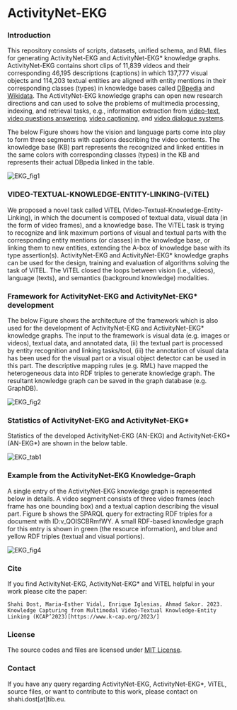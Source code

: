 # ActivityNet-EKG

### Introduction
This repository consists of scripts, datasets, unified schema, and RML files for generating ActivityNet-EKG and ActivityNet-EKG* knowledge graphs. ActivityNet-EKG contains short clips of 11,839 videos and their corresponding 46,195 descriptions (captions) in which 137,777 visual objects and 114,203 textual entities are aligned with entity mentions in their corresponding classes (types) in knowledge bases called [DBpedia](https://www.dbpedia.org/) and [Wikidata](https://www.wikidata.org/wiki/Wikidata:Main_Page). The ActivityNet-EKG knowledge graphs can open new research directions and can used to solve the problems of multimedia processing, indexing, and retrieval tasks, e.g., information extraction from [video-text](https://www.sciencedirect.com/science/article/pii/S0031320303004175), [video questions answering](https://arxiv.org/abs/1809.01696), [video captioning](https://www.ics.uci.edu/~dechter/courses/ics-295/fall-2019/presentations/Porhemmat.pdf), and [video dialogue systems](https://arxiv.org/abs/1907.01166).

The below Figure shows how the vision and language parts come into play to form three segments with captions describing the video contents. The knowledge base (KB) part represents the recognized and linked entities in the same colors with corresponding classes (types) in the KB and represents their actual DBpedia linked in the table.

![EKG_fig1](https://github.com/SDM-TIB/Video-Entity-Linking/assets/25593410/d560dc1f-15ba-4d6f-8fb0-57517491d681)

### VIDEO-TEXTUAL-KNOWLEDGE-ENTITY-LINKING-(ViTEL)
We proposed a novel task called ViTEL (Video-Textual-Knowledge-Entity-Linking), in which the document is composed of textual data, visual data (in the form of video frames), and a knowledge base. The ViTEL task is trying to recognize and link maximum portions of visual and textual parts with the corresponding entity mentions (or classes) in the knowledge base, or linking them to new entities, extending the A-box of knowledge base with its type assertion(s). ActivityNet-EKG and ActivityNet-EKG* knowledge graphs can be used for the design, training and evaluation of algorithms solving the task of ViTEL. The ViTEL closed the loops between vision (i.e., videos), language (texts), and semantics (background knowledge) modalities.

### Framework for ActivityNet-EKG and ActivityNet-EKG* development
The below Figure shows the architecture of the framework which is also used for the development of ActivityNet-EKG and ActivityNet-EKG* knowledge graphs. The input to the framework is visual data (e.g. images or videos), textual data, and annotated data, (ii) the textual part is processed by entity recognition and linking tasks/tool, (iii) the annotation of visual data has been used for the visual part or a visual object detector can be used in this part. The descriptive mapping rules (e.g. RML) have mapped the heterogeneous data into RDF triples to generate knowledge graph. The resultant knowledge graph can be saved in the graph database (e.g. GraphDB).


![EKG_fig2](https://github.com/SDM-TIB/Video-Entity-Linking/assets/25593410/7a618da5-7004-440d-82bf-3c1697b90a72)

### Statistics of ActivityNet-EKG and ActivityNet-EKG*
Statistics of the developed ActivityNet-EKG (AN-EKG) and ActivityNet-EKG* (AN-EKG*) are shown in the below table.

![EKG_tab1](https://github.com/SDM-TIB/Video-Entity-Linking/assets/25593410/5bf2cdcb-2999-427a-b827-29072d282fec)


###  Example from the ActivityNet-EKG Knowledge-Graph
A single entry of the ActivityNet-EKG knowledge graph is represented below in details. A video segment consists of three video frames (each frame has one bounding box) and a textual caption describing the visual part. Figure b shows the SPARQL query for extracting RDF triples for a document with ID:v_QOlSCBRmfWY. A small RDF-based knowledge graph for this entry is shown in green (the resource information), and blue and yellow RDF triples (textual and visual portions).

![EKG_fig4](https://github.com/SDM-TIB/Video-Entity-Linking/assets/25593410/c29c15cb-05de-434b-85c6-e8627a88717a)

### Cite
If you find ActivityNet-EKG, ActivityNet-EKG* and ViTEL helpful in your work please cite the paper:
```
Shahi Dost, Maria-Esther Vidal, Enrique Iglesias, Ahmad Sakor. 2023.
Knowledge Capturing from Multimodal Video-Textual Knowledge-Entity Linking (KCAP’2023)[https://www.k-cap.org/2023/]
```

### License
The source codes and files are licensed under [MIT License](https://github.com/SDM-TIB/Video-Entity-Linking/blob/main/LICENSE).

### Contact
If you have any query regarding ActivityNet-EKG, ActivityNet-EKG*, ViTEL, source files, or want to contribute to this work, please contact on shahi.dost[at]tib.eu.
